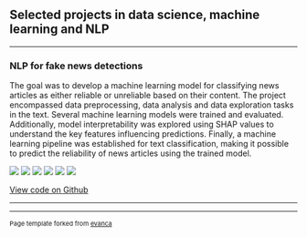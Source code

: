## Selected projects in data science, machine learning and NLP

---

### NLP for fake news detections

The goal was to develop a machine learning model for classifying news articles as either reliable or unreliable based on their content. The project encompassed data preprocessing, data analysis and data exploration tasks in the text. Several machine learning models were trained and evaluated. Additionally, model interpretability was explored using SHAP values to understand the key features influencing predictions. Finally, a machine learning pipeline was established for text classification, making it possible to predict the reliability of news articles using the trained model.

[![](https://img.shields.io/badge/pandas-white?logo=pandas)](#)
[![](https://img.shields.io/badge/numpy-white?logo=numpy)](#)
[![](https://img.shields.io/badge/nltk-white?logo=nltk)](#)
[![](https://img.shields.io/badge/seaborn-white?logo=seaborn)](#)
[![](https://img.shields.io/badge/scikit-learn-white?logo=scikit-learn)](#)
[![](https://img.shields.io/badge/shap-white?logo=shap)](#)

[View code on Github](https://github.com/GoncaloJoseMoura/Projects/blob/main/Fake_news/fake_news.ipynb)

---




---
<p style="font-size:11px">Page template forked from <a href="https://github.com/evanca/quick-portfolio">evanca</a></p>
<!-- Remove above link if you don't want to attibute -->
